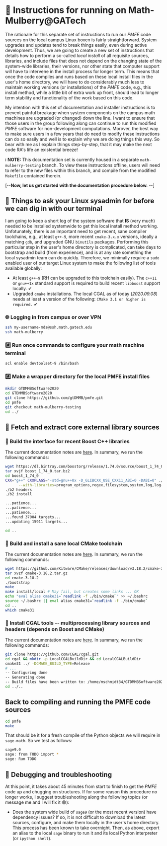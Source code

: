 # 📓 Instructions for running on Math-Mulberry@GATech

The rationale for this separate set of instructions to run our *PMFE* code sources on the local 
campus Linux boxen is fairly straightforward. System upgrades and updates tend to break things 
easily, even during active development. Thus, we are going to create a new set of instructions 
that details how to perform a so-called *local install* of all requisite sources, libraries, and 
include files that does not depend on the changing state of the system-wide libraries, their 
versions, nor other state that computer support will have to intervene in the install process 
for longer term. This means that once the code compiles and runs based on these local 
install files in the user's home directory, we will have to do considerably much less to 
maintain working versions (or installations) of the *PMFE* code, e.g., this install method, 
while a little bit of extra work up front, should lead to longer term stability and 
functionality of the work based on this code. 

My intention with this set of documentation and installer instructions is to prevent painful
breakage when system components on the campus math machines are upgraded (or changed) down the line. 
I want to ensure that those users in the group following along can continue to run this modified 
*PMFE* software for non-development computations. Morover, the best way to make sure users in a few 
years that do need to modify these instructions can do so easily and well is to explain why we are 
doing things this way. So bear with me as I explain things step-by-step, that it may make the next 
code RA's life an existential breeze!

ℹ️ **NOTE:** This documentation set is currently housed in a separate ``math-mulberry-testing`` 
branch. To view these instructions offline, users will need to refer to the new files within 
this branch, and compile from the modified ``Makefile`` contained therein. 

[--**Now, let us get started with the documentation procedure below.** --]

## 🙋 Things to ask your Linux sysadmin for before we can dig in with our terminal

I am going to keep a short log of the system software that **IS** (very much) needed to be installed 
systemwide to get this local install method working. Unfotunately, there is an important need to get 
recent, sane compiler toolchains, e.g., at least ``g++-9``, more recent ``cmake-3.x.x`` versions, ideally 
a matching ``gdb``, and upgraded GNU ``binutils`` packages. Performing this particular step in the user's 
home directory is complicated, can take days to bootstrap and build (from experience), and is at any rate something the 
local sysadmin team can do quickly. Therefore, we minimally require a ``sudo`` enabled user of our target Linux 
system to make the following list of tools available globally:

* At least ``g++-9`` (RH can be upgraded to this toolchain easily). The ``c++11`` or ``gnu++1x`` standard support is 
required to build recent ``libboost`` support locally. ✔
* Upgraded ``cmake`` installations. The local CGAL as of today (*2020.09.08*) needs at least a version of the 
following: ``CMake 3.1 or higher is required.`` ✔

### 🌐 Logging in from campus or over VPN

```bash
ssh my-username-mds@ssh.math.gatech.edu
ssh math-mulberry
```

### #️⃣ Run once commands to configure your math machine terminal

```bash
scl enable devtoolset-9 /bin/bash
```

### #️⃣ Make a wrapper directory for the local PMFE install files

```bash
mkdir GTDMMBSoftware2020
cd GTDMMBSoftware2020
git clone https://github.com/gtDMMB/pmfe.git
cd pmfe
git checkout math-mulberry-testing
cd ../
```

## 📡 Fetch and extract core external library sources

### 📰 Build the interface for recent Boost C++ libraries

The current documentation notes are [here](https://phylogeny.uconn.edu/tutorial-v2/part-1-ide-project-v2/setting-up-the-boost-c-library-v2/#). 
In summary, we run the following commands:
```bash
wget https://dl.bintray.com/boostorg/release/1.74.0/source/boost_1_74_0.tar.bz2
tar xvjf boost_1_74_0.tar.bz2
cd boost_1_74_0
CXX="g++" CXXFLAGS="-std=gnu++0x -D_GLIBCXX_USE_CXX11_ABI=0 -DABI=0" ./bootstrap.sh --prefix=$(readlink -f ~/GTDMMBSoftware2020/BoostLocalInstall) \
      --with-libraries=program_options,regex,filesystem,system,log,log-mt cxx
./b2 headers
./b2 install

...patience...
...patience...
...patience...
...found 37004 targets...
...updating 15911 targets...

cd ..
```

### 📰 Build and install a sane local CMake toolchain

The current documentation notes are [here](https://cmake.org/install/). 
In summary, we run the following commands:
```bash
wget https://github.com/Kitware/CMake/releases/download/v3.18.2/cmake-3.18.2.tar.gz
tar xvzf cmake-3.18.2.tar.gz
cd cmake-3.18.2
./bootstrap
make
make install/local # May fail, but creates some links ... OK
echo "eval alias cmake31=`readlink -f ./bin/cmake`" >> ~/.bashrc
source ~/.bashrc || eval alias cmake31=`readlink -f ./bin/cmake`
cd ..
which cmake31
```

### 📰 Install CGAL tools -- multiprocessing library sources and headers (depends on Boost and CMake)

The current documentation notes are [here](https://doc.cgal.org/latest/Manual/usage.html). 
In summary, we run the following commands:
```bash
git clone https://github.com/CGAL/cgal.git
cd cgal && mkdir -p LocalCGALBuildDir && cd LocalCGALBuildDir
cmake31 ../ -DCMAKE_BUILD_TYPE=Release
# ... 
-- Configuring done
-- Generating done
-- Build files have been written to: /home/mschmidt34/GTDMMBSoftware2020/cgal/LocalCGALBuildDir
cd ../..
```

## Back to compiling and running the PMFE code sources

```bash
cd pmfe
make
```
That should be it for a fresh compile of the Python objects we will require in ``sage-math``. 
So we test as follows:
```bash
sage9.0
sage: from TODO import *
sage: Run TODO
```

## 🐞 Debugging and troubleshooting

At this point, it takes about 45 minutes from start to finish to get the *PMFE* code up and chugging on structures. 
If for some reason this procedure no longer works, I suggest troubleshooting along the following topics 
(or message me and I will fix it :smile:):

* Does the system wide build of ``sage9`` (or the most recent version) have dependency issues? 
  If so, it is not difficult to download the latest sources, configure, and make them locally in the 
  user's home directory. This process has been known to take overnight. Then, as above, export an alias to the 
  local ``sage`` binary to run it and its local Python interpreter (or ``ipython shell``).

